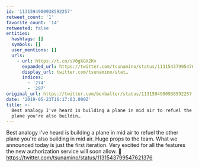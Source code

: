 ```yaml
---
id: '1131594900938592257'
retweet_count: '1'
favorite_count: '14'
retweeted: false
entities:
  hashtags: []
  symbols: []
  user_mentions: []
  urls:
    - url: https://t.co/sV0gkGX2Kv
      expanded_url: https://twitter.com/tsunamino/status/1131543799547621376
      display_url: twitter.com/tsunamino/stat…
      indices:
        - '274'
        - '297'
original_url: https://twitter.com/benbalter/status/1131594900938592257
date: '2019-05-23T16:17:03.000Z'
title: >-
  Best analogy I've heard is building a plane in mid air to refuel the other
  plane you're also buildin…
---
```


Best analogy I've heard is building a plane in mid air to refuel the other plane you're also building in mid air. Huge props to the team. What we announced today is just the first iteration. Very excited for all the features the new authorization service will soon allow. 🎉 https://twitter.com/tsunamino/status/1131543799547621376